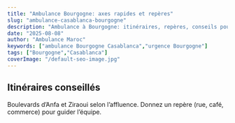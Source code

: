 ```yaml
---
title: "Ambulance Bourgogne: axes rapides et repères"
slug: "ambulance-casablanca-bourgogne"
description: "Ambulance à Bourgogne: itinéraires, repères, conseils pour une intervention efficace."
date: "2025-08-08"
author: "Ambulance Maroc"
keywords: ["ambulance Bourgogne Casablanca","urgence Bourgogne"]
tags: ["Bourgogne","Casablanca"]
coverImage: "/default-seo-image.jpg"
---
```


## Itinéraires conseillés

Boulevards d’Anfa et Ziraoui selon l’affluence. Donnez un repère (rue, café, commerce) pour guider l’équipe.

